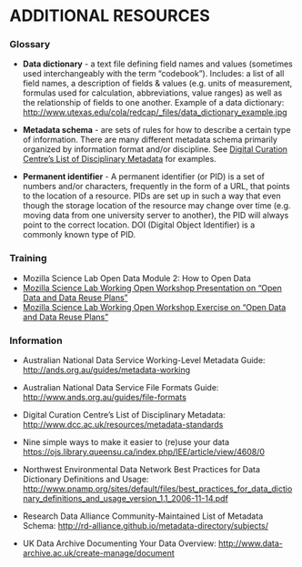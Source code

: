 # ADDITIONAL RESOURCES

### Glossary
* **Data dictionary** - a text file defining field names and values (sometimes used interchangeably with the term “codebook”). Includes: a list of all field names, a description of fields & values (e.g. units of measurement, formulas used for calculation, abbreviations, value ranges) as well as the relationship of fields to one another. Example of a data dictionary: http://www.utexas.edu/cola/redcap/_files/data_dictionary_example.jpg

* **Metadata schema** - are sets of rules for how to describe a certain type of information.  There are many different metadata schema primarily organized by information format and/or discipline.  See [Digital Curation Centre’s List of Disciplinary Metadata](http://www.dcc.ac.uk/resources/metadata-standards) for examples.

* **Permanent identifier** - A permanent identifier (or PID) is a set of numbers and/or characters, frequently in the form of a URL, that points to the location of a resource. PIDs are set up in such a way that even though the storage location of the resource may change over time (e.g. moving data from one university server to another), the PID will always point to the correct location. DOI (Digital Object Identifier) is a commonly known type of PID.


### Training
* Mozilla Science Lab Open Data Module 2: How to Open Data
* [Mozilla Science Lab Working Open Workshop Presentation on “Open Data and Data Reuse Plans”](https://docs.google.com/presentation/d/1kZd-ZD5lru5a7jIbyi9q8cBYCCAKRnIBSRvixYFtoF0/edit?pref=2&pli=1#slide=id.g1088c5b110_0_183)
* [Mozilla Science Lab Working Open Workshop Exercise on “Open Data and Data Reuse Plans”](http://mozillascience.github.io/working-open-workshop/data_reuse/)


### Information
* Australian National Data Service Working-Level Metadata Guide: http://ands.org.au/guides/metadata-working

* Australian National Data Service File Formats Guide: http://www.ands.org.au/guides/file-formats

* Digital Curation Centre’s List of Disciplinary Metadata: http://www.dcc.ac.uk/resources/metadata-standards

* Nine simple ways to make it easier to (re)use your data  https://ojs.library.queensu.ca/index.php/IEE/article/view/4608/0

* Northwest Environmental Data Network Best Practices for Data Dictionary Definitions and Usage: http://www.pnamp.org/sites/default/files/best_practices_for_data_dictionary_definitions_and_usage_version_1.1_2006-11-14.pdf

* Research Data Alliance Community-Maintained List of Metadata Schema: http://rd-alliance.github.io/metadata-directory/subjects/

* UK Data Archive Documenting Your Data Overview: http://www.data-archive.ac.uk/create-manage/document
